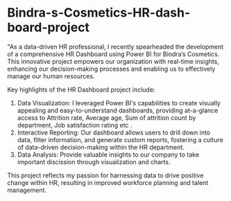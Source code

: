 # Bindra-s-Cosmetics-HR-dash-board-project

"As a data-driven HR professional, I recently spearheaded the development of a comprehensive HR Dashboard using Power BI for Bindra’s Cosmetics. This innovative project empowers our organization with real-time insights, enhancing our decision-making processes and enabling us to effectively manage our human resources.

Key highlights of the HR Dashboard project include:
1)	Data Visualization: I leveraged Power BI's capabilities to create visually appealing and easy-to-understand dashboards, providing at-a-glance access to Attrition rate, Average age, Sum of attrition count by 
    department, Job satisfaction rating etc .
2)	Interactive Reporting: Our dashboard allows users to drill down into data, filter information, and generate custom reports, fostering a culture of data-driven decision-making within the HR department.
3)	Data Analysis: Provide valuable insights to our company to take important discission through visualization and charts.  

This project reflects my passion for harnessing data to drive positive change within HR, resulting in improved workforce planning and talent management. 

